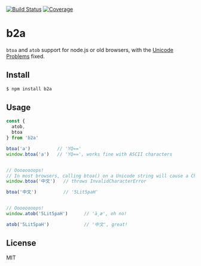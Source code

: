 [![Build Status](https://travis-ci.org/kaelzhang/b2a.svg?branch=master)](https://travis-ci.org/kaelzhang/b2a)
[![Coverage](https://codecov.io/gh/kaelzhang/b2a/branch/master/graph/badge.svg)](https://codecov.io/gh/kaelzhang/b2a)
<!-- optional appveyor tst
[![Windows Build Status](https://ci.appveyor.com/api/projects/status/github/kaelzhang/b2a?branch=master&svg=true)](https://ci.appveyor.com/project/kaelzhang/b2a)
-->
<!-- optional npm version
[![NPM version](https://badge.fury.io/js/b2a.svg)](http://badge.fury.io/js/b2a)
-->
<!-- optional npm downloads
[![npm module downloads per month](http://img.shields.io/npm/dm/b2a.svg)](https://www.npmjs.org/package/b2a)
-->
<!-- optional dependency status
[![Dependency Status](https://david-dm.org/kaelzhang/b2a.svg)](https://david-dm.org/kaelzhang/b2a)
-->

# b2a

`btoa` and `atob` support for node.js or old browsers, with the [Unicode Problems](https://developer.mozilla.org/en-US/docs/Web/API/WindowBase64/Base64_encoding_and_decoding#The_.22Unicode_Problem.22) fixed.

## Install

```sh
$ npm install b2a
```

## Usage

```js
const {
  atob,
  btoa
} from 'b2a'

btoa('a')          // 'YQ=='
window.btoa('a')   // 'YQ==', works fine with ASCII characters


// Oooooooops!
// In most browsers, calling btoa() on a Unicode string will cause a Character Out Of Range exception.
window.btoa('中文')   // throws InvalidCharacterError

btoa('中文')          // '5Lit5paH'


// Oooooooops!
window.atob('5Lit5paH')      // 'ä¸­æ', oh no!

atob('5Lit5paH')             // '中文', great!
```

## License

MIT
